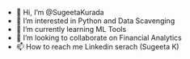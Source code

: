 - 👋 Hi, I’m @SugeetaKurada
- 👀 I’m interested in Python and Data Scavenging
- 🌱 I’m currently learning ML Tools
- 💞️ I’m looking to collaborate on Financial Analytics
- 📫 How to reach me Linkedin serach (Sugeeta K) 

<!---
SugeetaKurada/SugeetaKurada is a ✨ special ✨ repository because its `README.md` (this file) appears on your GitHub profile.
You can click the Preview link to take a look at your changes.
--->
